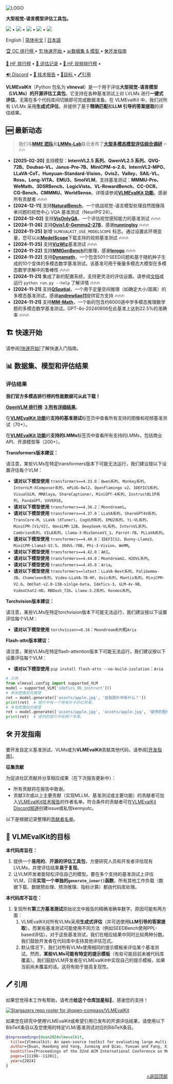 ![LOGO](http://opencompass.openxlab.space/utils/MMLB.jpg)

<b>大型视觉-语言模型评估工具包。 </b>

[![][github-contributors-shield]][github-contributors-link] • [![][github-forks-shield]][github-forks-link] • [![][github-stars-shield]][github-stars-link] • [![][github-issues-shield]][github-issues-link] • [![][github-license-shield]][github-license-link]

English | [简体中文](/docs/zh-CN/README_zh-CN.md) | [日本語](/docs/ja/README_ja.md)

<a href="https://rank.opencompass.org.cn/leaderboard-multimodal">🏆 OC 排行榜 </a> •
<a href="#%EF%B8%8F-quickstart">🏗️快速开始 </a> •
<a href="#-datasets-models-and-evaluation-results">📊数据集 & 模型 </a> •
<a href="#%EF%B8%8F-development-guide">🛠️开发指南 </a>

<a href="https://huggingface.co/spaces/opencompass/open_vlm_leaderboard">🤗 HF 排行榜</a> •
<a href="https://huggingface.co/datasets/VLMEval/OpenVLMRecords">🤗 评估记录</a> •
<a href="https://huggingface.co/spaces/opencompass/openvlm_video_leaderboard">🤗 HF 视频排行榜</a> •

<a href="https://discord.gg/evDT4GZmxN">🔊 Discord</a> •
<a href="https://www.arxiv.org/abs/2407.11691">📝 技术报告</a> •
<a href="#-the-goal-of-vlmevalkit">🎯目标 </a> •
<a href="#%EF%B8%8F-citation">🖊️引用 </a>
</div>

**VLMEvalKit**（Python 包名为 **vlmeval**）是一个用于评估**大型视觉-语言模型（LVLMs）**的**开源评估工具包**。它支持在各种基准测试上对 LVLMs 进行**一键式评估**，无需在多个代码库间切换即可完成数据准备。在 VLMEvalKit 中，我们对所有 LVLMs 采用**生成式评估**，并提供了基于**精确匹配**和**LLM 引导的答案提取**的评估结果。

## 🆕 最新动态

> 我们与[**MME 团队**](https://github.com/BradyFU/Awesome-Multimodal-Large-Language-Models)和[**LMMs-Lab**](https://lmms-lab.github.io)联合发布了[**大型多模态模型评估综合调研**](https://arxiv.org/pdf/2411.15296) 🔥🔥🔥
- **[2025-02-20]** 支持模型：**InternVL2.5 系列、QwenVL2.5 系列、QVQ-72B、Doubao-VL、Janus-Pro-7B、MiniCPM-o-2.6、InternVL2-MPO、LLaVA-CoT、Hunyuan-Standard-Vision、Ovis2、Valley、SAIL-VL、Ross、Long-VITA、EMU3、SmolVLM**。支持基准测试：**MMMU-Pro、WeMath、3DSRBench、LogicVista、VL-RewardBench、CC-OCR、CG-Bench、CMMMU、WorldSense**。详情请参阅[**VLMEvalKit 功能**](https://aicarrier.feishu.cn/wiki/Qp7wwSzQ9iK1Y6kNUJVcr6zTnPe?table=tblsdEpLieDoCxtb)。感谢所有贡献者 🔥🔥🔥
- **[2024-12-11]** 支持[**NaturalBench**](https://huggingface.co/datasets/BaiqiL/NaturalBench)，一个挑战视觉-语言模型处理自然图像简单问题的视觉中心 VQA 基准测试（NeurIPS'24）。
- **[2024-12-02]** 支持[**VisOnlyQA**](https://github.com/psunlpgroup/VisOnlyQA/)，一个评估视觉感知能力的基准测试 🔥🔥🔥
- **[2024-11-26]** 支持[**Ovis1.6-Gemma2-27B**](https://huggingface.co/AIDC-AI/Ovis1.6-Gemma2-27B)，感谢[**runninglsy**](https://github.com/runninglsy) 🔥🔥🔥
- **[2024-11-25]** 新增 `VLMEVALKIT_USE_MODELSCOPE` 标志。通过设置此环境变量，您可以从[**ModelScope**](https://www.modelscope.cn)下载支持的视频基准测试 🔥🔥🔥
- **[2024-11-25]** 支持[**VizWiz**](https://vizwiz.org/tasks/vqa/)基准测试 🔥🔥🔥
- **[2024-11-22]** 支持[**MMGenBench**](https://mmgenbench.alsoai.com)的推理，感谢[**lerogo**](https://github.com/lerogo) 🔥🔥🔥
- **[2024-11-22]** 支持[**Dynamath**](https://huggingface.co/datasets/DynaMath/DynaMath_Sample)，一个包含501个SEED问题和基于随机种子生成的10个变体的多模态数学基准测试。该基准可用于衡量多模态大模型在多模态数学求解中的鲁棒性 🔥🔥🔥
- **[2024-11-21]** 集成了新的配置系统，支持更灵活的评估设置。请参阅[文档](/docs/en/ConfigSystem.md)或运行 `python run.py --help` 了解详情 🔥🔥🔥
- **[2024-11-21]** 支持[**QSpatial**](https://andrewliao11.github.io/spatial_prompt/)，一个用于定量空间推理（如确定大小/距离）的多模态基准测试，感谢[**andrewliao11**](https://github.com/andrewliao11)提供官方支持 🔥🔥🔥
- **[2024-11-21]** 支持[**MM-Math**](https://github.com/kge-sun/mm-math)，一个新的包含约6000道中学多模态推理数学题的多模态数学基准测试。GPT-4o-20240806在此基准上达到22.5%的准确率 🔥🔥🔥

## 🏗️ 快速开始

请参阅[[快速开始](/docs/zh-CN/Quickstart.md)]了解快速入门指南。

## 📊 数据集、模型和评估结果

### 评估结果

**我们官方多模态排行榜的性能数据可从此下载！**

[**OpenVLM 排行榜**](https://huggingface.co/spaces/opencompass/open_vlm_leaderboard): [**3 所有详细结果**](http://opencompass.openxlab.space/assets/OpenVLM.json)。

在[**VLMEvalKit 功能**](https://aicarrier.feishu.cn/wiki/Qp7wwSzQ9iK1Y6kNUJVcr6zTnPe?table=tblsdEpLieDoCxtb)的**支持的基准测试**标签页中查看所有支持的图像和视频基准测试（70+）。

在[**VLMEvalKit 功能**](https://aicarrier.feishu.cn/wiki/Qp7wwSzQ9iK1Y6kNUJVcr6zTnPe?table=tblsdEpLieDoCxtb)的**支持的LMMs**标签页中查看所有支持的LMMs，包括商业API、开源模型等（200+）。

**Transformers版本建议：**

请注意，某些VLMs在特定transformers版本下可能无法运行，我们建议按以下设置评估每个VLM：

- **请对以下模型使用** `transformers==4.33.0`：`Qwen系列`、`Monkey系列`、`InternLM-XComposer系列`、`mPLUG-Owl2`、`OpenFlamingo v2`、`IDEFICS系列`、`VisualGLM`、`MMAlaya`、`ShareCaptioner`、`MiniGPT-4系列`、`InstructBLIP系列`、`PandaGPT`、`VXVERSE`。
- **请对以下模型使用** `transformers==4.36.2`：`Moondream1`。
- **请对以下模型使用** `transformers==4.37.0`：`LLaVA系列`、`ShareGPT4V系列`、`TransCore-M`、`LLaVA (XTuner)`、`CogVLM系列`、`EMU2系列`、`Yi-VL系列`、`MiniCPM-[V1/V2]`、`OmniLMM-12B`、`DeepSeek-VL系列`、`InternVL系列`、`Cambrian系列`、`VILA系列`、`Llama-3-MixSenseV1_1`、`Parrot-7B`、`PLLaVA系列`。
- **请对以下模型使用** `transformers==4.40.0`：`IDEFICS2`、`Bunny-Llama3`、`MiniCPM-Llama3-V2.5`、`360VL-70B`、`Phi-3-Vision`、`WeMM`。
- **请对以下模型使用** `transformers==4.42.0`：`AKI`。
- **请对以下模型使用** `transformers==4.44.0`：`Moondream2`、`H2OVL系列`。
- **请对以下模型使用** `transformers==4.45.0`：`Aria`。
- **请对以下模型使用** `transformers==latest`：`LLaVA-Next系列`、`PaliGemma-3B`、`Chameleon系列`、`Video-LLaVA-7B-HF`、`Ovis系列`、`Mantis系列`、`MiniCPM-V2.6`、`OmChat-v2.0-13B-sinlge-beta`、`Idefics-3`、`GLM-4v-9B`、`VideoChat2-HD`、`RBDash_72b`、`Llama-3.2系列`、`Kosmos系列`。

**Torchvision版本建议：**

请注意，某些VLMs在特定torchvision版本下可能无法运行，我们建议按以下设置评估每个VLM：

- **请对以下模型使用** `torchvision>=0.16`：`Moondream系列`和`Aria`

**Flash-attn版本建议：**

请注意，某些VLMs在特定flash-attention版本下可能无法运行，我们建议按以下设置评估每个VLM：

- **请对以下模型使用** `pip install flash-attn --no-build-isolation`：`Aria`

```python
# 示例
from vlmeval.config import supported_VLM
model = supported_VLM['idefics_9b_instruct']()
# 单张图像前向推理
ret = model.generate(['assets/apple.jpg', '这张图片中有什么？'])
print(ret)  # 图片中有一个带有叶子的红苹果。
# 多张图像前向推理
ret = model.generate(['assets/apple.jpg', 'assets/apple.jpg', '提供的图片中有多少个苹果？ '])
print(ret)  # 提供的图片中有两个苹果。
```

## 🛠️ 开发指南

要开发自定义基准测试、VLMs或为**VLMEvalKit**贡献其他代码，请参阅[[开发指南](/docs/zh-CN/Development.md)]。

**征集贡献**

为促进社区贡献并分享相应成果（在下次报告更新中）：

- 所有贡献将在报告中致谢。
- 贡献3次或以上主要贡献（实现MLLM、基准测试或主要功能）的贡献者可加入[VLMEvalKit技术报告](https://www.arxiv.org/abs/2407.11691)的作者名单。符合条件的贡献者可在[VLMEvalKit Discord频道](https://discord.com/invite/evDT4GZmxN)创建issue或私信kennyutc。

以下是根据记录整理的[贡献者名单](/docs/en/Contributors.md)。

## 🎯 VLMEvalKit的目标

**本代码库旨在：**

1. 提供一个**易用的**、**开源的评估工具包**，方便研究人员和开发者评估现有LVLMs，并使评估结果**易于复现**。
2. 让VLM开发者能轻松评估自己的模型。要在多个支持的基准测试上评估VLM，只需**实现一个单独的`generate_inner()`函数**，所有其他工作负载（数据下载、数据预处理、预测推理、指标计算）都由代码库处理。

**本代码库不旨在：**

1. 复现所有**第三方基准测试**原始论文中报告的精确准确率数字。原因可能有两方面：
   1. VLMEvalKit对所有VLMs采用**生成式评估**（并可选使用**LLM引导的答案提取**）。而某些基准测试可能使用不同方法（例如SEEDBench使用PPL-based评估）。对于这些基准测试，我们在相应结果中同时比较两种分数。我们鼓励开发者在代码库中支持其他评估范式。
   2. 默认情况下，我们对所有VLMs使用相同的提示模板来评估某个基准测试。然而，**某些VLMs可能有特定的提示模板**（有些可能目前未被代码库覆盖）。我们鼓励VLM开发者在VLMEvalKit中实现自己的提示模板，如果当前尚未覆盖的话。这将有助于提高复现性。

## 🖊️ 引用

如果您觉得本工作有帮助，请考虑**给这个仓库加星标🌟**。感谢您的支持！

[![Stargazers repo roster for @open-compass/VLMEvalKit](https://reporoster.com/stars/open-compass/VLMEvalKit)](https://github.com/open-compass/VLMEvalKit/stargazers)

如果您在研究中使用VLMEvalKit或希望引用已发布的开源评估结果，请使用以下BibTeX条目以及您使用的特定VLM/基准测试对应的BibTeX条目。

```bib
@inproceedings{duan2024vlmevalkit,
  title={Vlmevalkit: An open-source toolkit for evaluating large multi-modality models},
  author={Duan, Haodong and Yang, Junming and Qiao, Yuxuan and Fang, Xinyu and Chen, Lin and Liu, Yuan and Dong, Xiaoyi and Zang, Yuhang and Zhang, Pan and Wang, Jiaqi and others},
  booktitle={Proceedings of the 32nd ACM International Conference on Multimedia},
  pages={11198--11201},
  year={2024}
}
```

<p align="right"><a href="#top">🔝返回顶部</a></p>

[github-contributors-link]: https://github.com/open-compass/VLMEvalKit/graphs/contributors
[github-contributors-shield]: https://img.shields.io/github/contributors/open-compass/VLMEvalKit?color=c4f042&labelColor=black&style=flat-square
[github-forks-link]: https://github.com/open-compass/VLMEvalKit/network/members
[github-forks-shield]: https://img.shields.io/github/forks/open-compass/VLMEvalKit?color=8ae8ff&labelColor=black&style=flat-square
[github-issues-link]: https://github.com/open-compass/VLMEvalKit/issues
[github-issues-shield]: https://img.shields.io/github/issues/open-compass/VLMEvalKit?color=ff80eb&labelColor=black&style=flat-square
[github-license-link]: https://github.com/open-compass/VLMEvalKit/blob/main/LICENSE
[github-license-shield]: https://img.shields.io/github/license/open-compass/VLMEvalKit?color=white&labelColor=black&style=flat-square
[github-stars-link]: https://github.com/open-compass/VLMEvalKit/stargazers
[github-stars-shield]: https://img.shields.io/github/stars/open-compass/VLMEvalKit?color=ffcb47&labelColor=black&style=flat-square
